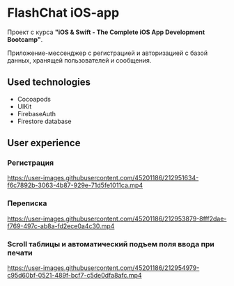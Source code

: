 # FlashChat iOS-app
 
Проект с курса **"iOS & Swift - The Complete iOS App Development Bootcamp"**. 

Приложение-мессенджер с регистрацией и авторизацией с базой данных, хранящей пользователей и сообщения. 

## Used technologies 
- Cocoapods
- UIKit
- FirebaseAuth
- Firestore database    


## User experience 

### Регистрация 

https://user-images.githubusercontent.com/45201186/212951634-f6c7892b-3063-4b87-929e-71d5fe1011ca.mp4


### Переписка 

https://user-images.githubusercontent.com/45201186/212953879-8fff2dae-f769-497c-ab8a-fd2ece0a4c30.mp4


### Scroll таблицы и автоматический подъем поля ввода при печати 

https://user-images.githubusercontent.com/45201186/212954979-c95d60bf-0521-489f-bcf7-c5de0dfa8afc.mp4

